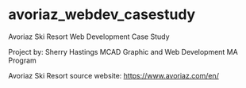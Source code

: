# avoriaz_webdev_casestudy
Avoriaz Ski Resort Web Development Case Study

Project by: Sherry Hastings
MCAD Graphic and Web Development MA Program

Avoriaz Ski Resort source website:
https://www.avoriaz.com/en/
